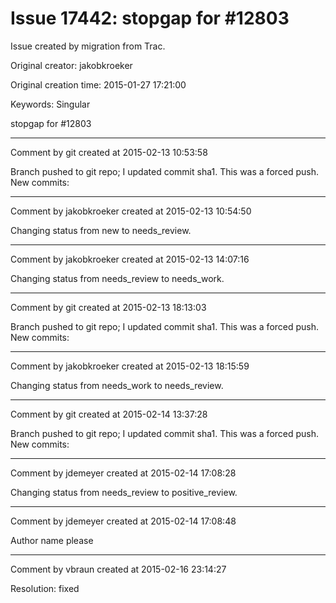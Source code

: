 # Issue 17442: stopgap for #12803

Issue created by migration from Trac.

Original creator: jakobkroeker

Original creation time: 2015-01-27 17:21:00

Keywords: Singular

stopgap for #12803


---

Comment by git created at 2015-02-13 10:53:58

Branch pushed to git repo; I updated commit sha1. This was a forced push. New commits:


---

Comment by jakobkroeker created at 2015-02-13 10:54:50

Changing status from new to needs_review.


---

Comment by jakobkroeker created at 2015-02-13 14:07:16

Changing status from needs_review to needs_work.


---

Comment by git created at 2015-02-13 18:13:03

Branch pushed to git repo; I updated commit sha1. This was a forced push. New commits:


---

Comment by jakobkroeker created at 2015-02-13 18:15:59

Changing status from needs_work to needs_review.


---

Comment by git created at 2015-02-14 13:37:28

Branch pushed to git repo; I updated commit sha1. This was a forced push. New commits:


---

Comment by jdemeyer created at 2015-02-14 17:08:28

Changing status from needs_review to positive_review.


---

Comment by jdemeyer created at 2015-02-14 17:08:48

Author name please


---

Comment by vbraun created at 2015-02-16 23:14:27

Resolution: fixed
